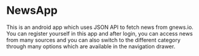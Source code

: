 # NewsApp
This is an android app which uses JSON API to fetch news from gnews.io. You can register yourself in this app and after login, you can access news from many sources and you can also switch to the different category through many options which are available in the navigation drawer.
